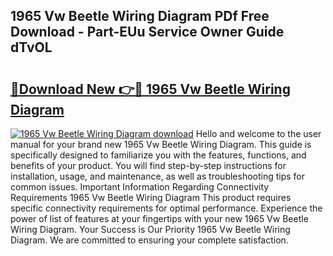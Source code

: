 ## 1965 Vw Beetle Wiring Diagram PDf Free Download - Part-EUu Service Owner Guide dTvOL

# <h2><a href="http://dfh6pa1.blite.top/?on=1965+Vw+Beetle+Wiring+Diagram">🔗Download New 👉🔴 1965 Vw Beetle Wiring Diagram</a></h2>

[![1965 Vw Beetle Wiring Diagram download](https://i.imgur.com/lujVjoI.png)](http://dfh6pa1.blite.top/?on=1965+Vw+Beetle+Wiring+Diagram)
Hello and welcome to the user manual for your brand new 1965 Vw Beetle Wiring Diagram. This guide is specifically designed to familiarize you with the features, functions, and benefits of your product. You will find step-by-step instructions for installation, usage, and maintenance, as well as troubleshooting tips for common issues. Important Information Regarding Connectivity Requirements 1965 Vw Beetle Wiring Diagram This product requires specific connectivity requirements for optimal performance. Experience the power of list of features at your fingertips with your new 1965 Vw Beetle Wiring Diagram. Your Success is Our Priority 1965 Vw Beetle Wiring Diagram. We are committed to ensuring your complete satisfaction.
